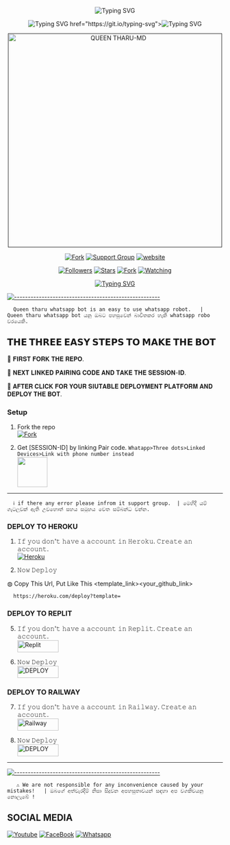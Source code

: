 <p align="center">  
<a<a href="https://git.io/typing-svg"><img src="https://readme-typing-svg.demolab.com?font=Rubik+Glitch&size=50&pause=1000&color=F70000&center=true&vCenter=true&random=false&width=475&height=80&lines=QUEEN+THARU-MD" alt="Typing SVG" /></a>
</p>
<p align="center">  
<a<a href="https://git.io/typing-svg"><img src="https://readme-typing-svg.demolab.com?font=Rubik+Glitch&size=50&pause=1000&color=F70000&center=true&vCenter=true&random=false&width=475&height=80&lines=QUEEN+THARU-MD" alt="Typing SVG" /></a> href="https://git.io/typing-svg"><img src="https://readme-typing-svg.demolab.com?font=Rubik+Glitch&size=30&pause=1000&color=FF0000&center=true&vCenter=true&random=false&width=435&lines=Multi+Device+Whatsapp+Bot;Developed+by+Kanishka_x" alt="Typing SVG" /></a>
</p>
 <p align="center">  
  <a href="">
    <img alt="QUEEN THARU-MD" width="500" height="500" src="https://telegra.ph/file/dbd86d3270afbd3982bab.jpg">
  </a>
</p>



<p align="center">
<a href="https://github.com/kanishkadesilva/Queen-Tharu/fork"><img title="Fork" src="https://img.shields.io/badge/ꜰᴏʀᴋ ɴᴏᴡ-black?style=for-the-badge&logo=github"></a>
 <a href="https://chat.whatsapp.com/CGAARZtBFOS596m9sPU4ir"><img title="Support Group" src="https://img.shields.io/badge/ꜱᴜᴘᴘᴏʀᴛ ɢʀᴏᴜᴘ-black?style=for-the-badge&logo=whatsapp"></a>
<a href="https://bit.ly/queen-tharu-official"><img title="website" src="https://img.shields.io/badge/ᴏꜰꜰɪᴄɪᴀʟ ᴡᴇʙꜱɪᴛᴇ-black?style=for-the-badge&logo=website"></a>
<p/>

<p align="center">
<a href="https://github.com/owlai01?tab=followers"><img title="Followers" src="https://img.shields.io/github/followers/owlai01?label=Followers&style=social"></a>
<a href="https://github.com/owlai01/Owl-Ai/stargazers/"><img title="Stars" src="https://img.shields.io/github/stars/owlai01/Owl-Ai?&style=social"></a>
<a href="https://github.com/owlai01/Owl-Ai/network/members"><img title="Fork" src="https://img.shields.io/github/forks/owlai01/Owl-Ai?style=social"></a>
<a href="https://github.com/owlai01/Owl-Ai/watchers"><img title="Watching" src="https://img.shields.io/github/watchers/owlai01/Owl-Ai?label=Watching&style=social"></a>
</p>
 
<p align="center"><a href="https://git.io/typing-svg"><img src="https://readme-typing-svg.demolab.com?font=Rubik+Glitch&pause=1000&color=FFFFFF&center=true&vCenter=true&random=false&width=435&lines=Queen+Tharu" alt="Typing SVG" /></a>
</p>

[![-----------------------------------------------------](https://raw.githubusercontent.com/andreasbm/readme/master/assets/lines/colored.png)](#table-of-contents)

      Queen tharu whatsapp bot is an easy to use whatsapp robot.   |  Queen tharu whatsapp bot යනු ඔබට පහසුවෙන් බාවිතකර හැකි whatsapp robo වරයෙකි.

## 𝗧𝗛𝗘 𝗧𝗛𝗥𝗘𝗘 𝗘𝗔𝗦𝗬 𝗦𝗧𝗘𝗣𝗦 𝗧𝗢 𝗠𝗔𝗞𝗘 𝗧𝗛𝗘 𝗕𝗢𝗧
	
📌 𝐅𝐈𝐑𝐒𝐓 𝐅𝐎𝐑𝐊 𝐓𝐇𝐄 𝐑𝐄𝐏𝐎.

📌 𝐍𝐄𝐗𝐓 𝐋𝐈𝐍𝐊𝐄𝐃 𝐏𝐀𝐈𝐑𝐈𝐍𝐆 𝐂𝐎𝐃𝐄 𝐀𝐍𝐃 𝐓𝐀𝐊𝐄 𝐓𝐇𝐄 𝐒𝐄𝐒𝐒𝐈𝐎𝐍-𝐈𝐃.

📌 𝐀𝐅𝐓𝐄𝐑 𝐂𝐋𝐈𝐂𝐊 𝐅𝐎𝐑 𝐘𝐎𝐔𝐑 𝐒𝐈𝐔𝐓𝐀𝐁𝐋𝐄 𝐃𝐄𝐏𝐋𝐎𝐘𝐌𝐄𝐍𝐓 𝐏𝐋𝐀𝐓𝐅𝐎𝐑𝐌 𝐀𝐍𝐃 𝐃𝐄𝐏𝐋𝐎𝐘 𝐓𝐇𝐄 𝐁𝐎𝐓.

### Setup

1.  Fork the repo
    <br>
<a href="https://github.com/kanishkadesilva/Queen-Tharu/fork"><img title="Fork" src="https://img.shields.io/badge/ꜰᴏʀᴋ Qᴜᴇᴇɴ ᴛʜᴀʀᴜ ʀᴇᴘᴏ-black?style=for-the-badge&logo=github"></a>

2. Get [SESSION-ID] by linking Pair code. `Whatapp>Three dots>Linked Devices>Link with phone number instead`
    <br>
<a href="https://replit.com/@vagaabond9/Pairing-Owl-ai?v=1"><img src="https://play-lh.googleusercontent.com/901aMQFFnVoX2T-YuJmTIwpPve_SUgMv_QSyzMSPtAqt_l0CyXN1DxfD6xXU0r2f9iM=w240-h480-rw" width="70" /></a>

****

      ℹ️ if there any error please infrom it support group.  | මෙහිදී යම් ගැටලුවක් ඇති උවහොත් සහය සමූහය වෙත සම්බන්ධ වන්න.



### DEPLOY TO HEROKU 

1. 𝙸𝚏 𝚢𝚘𝚞 𝚍𝚘𝚗'𝚝 𝚑𝚊𝚟𝚎 𝚊 𝚊𝚌𝚌𝚘𝚞𝚗𝚝 𝚒𝚗 𝙷𝚎𝚛𝚘𝚔𝚞. 𝙲𝚛𝚎𝚊𝚝𝚎 𝚊𝚗 𝚊𝚌𝚌𝚘𝚞𝚗𝚝.
    <br>
<a href='https://signup.heroku.com/' target="_blank"><img alt='Heroku' src='https://img.shields.io/badge/-Create-black?style=for-the-badge&logo=heroku&logoColor=white'/></a>

2. 𝙽𝚘𝚠 𝙳𝚎𝚙𝚕𝚘𝚢
    
◍ Copy This Url, Put Like This <template_link><your_github_link>

      https://heroku.com/deploy?template=

### DEPLOY TO REPLIT

5. 𝙸𝚏 𝚢𝚘𝚞 𝚍𝚘𝚗'𝚝 𝚑𝚊𝚟𝚎 𝚊 𝚊𝚌𝚌𝚘𝚞𝚗𝚝 𝚒𝚗 𝚁𝚎𝚙𝚕𝚒𝚝. 𝙲𝚛𝚎𝚊𝚝𝚎 𝚊𝚗 𝚊𝚌𝚌𝚘𝚞𝚗𝚝.
    <br>
<a href='https://replit.com/signup' target="_blank"><img alt='Replit' src='https://img.shields.io/badge/CREATE-h?color=black&style=for-the-badge&logo=replit' width="96.35" height="28"/></a></p>

6. 𝙽𝚘𝚠 𝙳𝚎𝚙𝚕𝚘𝚢
    <br>
<a href='https://repl.it/github/X-S-L-A-S-H-E-R/X-GEN-MD' target="_blank"><img alt='DEPLOY' src='https://img.shields.io/badge/DEPLOY -h?color=black&style=for-the-badge&logo=replit' width="96.35" height="28"/></a></p>

### DEPLOY TO RAILWAY

7. 𝙸𝚏 𝚢𝚘𝚞 𝚍𝚘𝚗'𝚝 𝚑𝚊𝚟𝚎 𝚊 𝚊𝚌𝚌𝚘𝚞𝚗𝚝 𝚒𝚗 𝚁𝚊𝚒𝚕𝚠𝚊𝚢. 𝙲𝚛𝚎𝚊𝚝𝚎 𝚊𝚗 𝚊𝚌𝚌𝚘𝚞𝚗𝚝.
    <br>
<a href='https://railway.app/login' target="_blank"><img alt='Railway' src='https://img.shields.io/badge/CREATE-h?color=black&style=for-the-badge&logo=railway' width="96.35" height="28"/></a></p>

8. 𝙽𝚘𝚠 𝙳𝚎𝚙𝚕𝚘𝚢
    <br>
<a href='https://railway.app/new/' target="_blank"><img alt='DEPLOY' src='https://img.shields.io/badge/DEPLOY -h?color=black&style=for-the-badge&logo=railway' width="96.35" height="28"/></a></p>

---

[![-----------------------------------------------------](https://raw.githubusercontent.com/andreasbm/readme/master/assets/lines/colored.png)](#table-of-contents)

       ⚠️ We are not responsible for any inconvenience caused by your mistakes!   | ඔබගේ අත්වැරදීම් නිසා සිදුවන අපහසුතාවයන් සඳහා අප වගකිවයනු නොලැබේ !


## SOCIAL MEDIA

[![Youtube](https://telegra.ph/file/eebe86c26e98ffeae39ea.jpg)](https://youtube.com/@kanishkadesilva988) [![FaceBook](https://telegra.ph/file/7d9dcbcad846a646f09f0.jpg)](https://www.facebook.com/profile.php?id=100078146263566&mibextid=ZbWKwL) [![Whatsapp](https://telegra.ph/file/99460844d012cad1b7ee4.jpg)](https://wa.me//94755975226)
